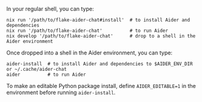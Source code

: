 In your regular shell, you can type:

    nix run '/path/to/flake-aider-chat#install'  # to install Aider and dependencies
    nix run '/path/to/flake-aider-chat'          # to run Aider
    nix develop '/path/to/flake-aider-chat'      # drop to a shell in the Aider environment

Once dropped into a shell in the Aider environment, you can type:

    aider-install  # to install Aider and dependencies to $AIDER_ENV_DIR or ~/.cache/aider-chat
    aider          # to run Aider

To make an editable Python package install, define `AIDER_EDITABLE=1`
in the environment before running `aider-install`.
